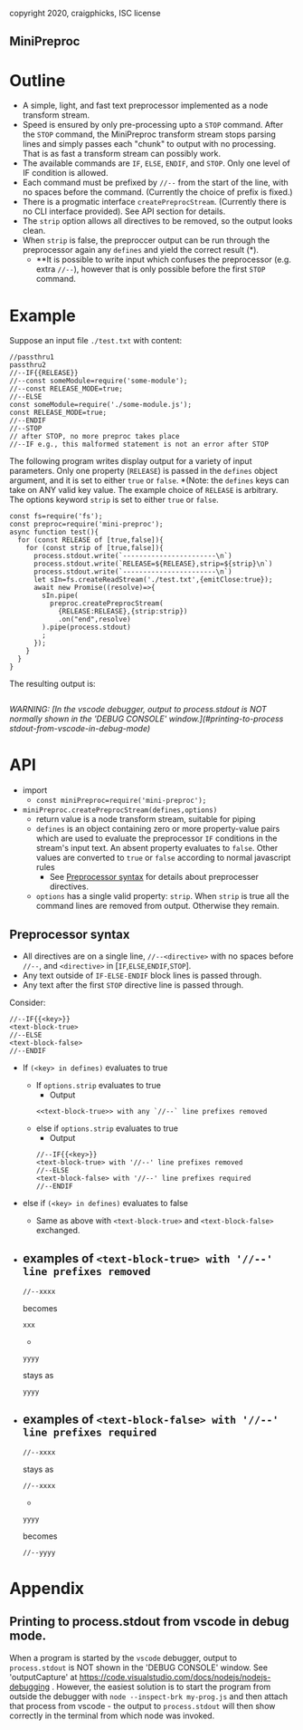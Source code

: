 copyright 2020, craigphicks, ISC license

MiniPreproc
----

# Outline
- A simple, light, and fast text preprocessor implemented as a node transform stream.
- Speed is ensured by only pre-processing upto a `STOP` command.  After the `STOP` command, the MiniPreproc transform stream stops parsing lines and simply passes each "chunk" to output with no processing.  That is as fast a transform stream can possibly work.
- The available commands are `IF`, `ELSE`, `ENDIF`, and `STOP`.  Only one level of IF condition is allowed.
- Each command must be prefixed by `//--` from the start of the line, with no spaces before the command. (Currently the choice of prefix is fixed.)
- There is a progmatic interface `createPreprocStream`. (Currently there is no CLI interface provided).  See API section for details.
- The `strip` option allows all directives to be removed, so the output looks clean.
- When `strip` is false, the preproccer output can be run through the preprocessor again any `defines` and yield the correct result (\*).
  - *\*It is possible to write input which confuses the preprocessor (e.g. extra `//--`), however that is only possible before the first `STOP` command.

# Example

Suppose an input file `./test.txt` with content:
```
//passthru1
passthru2
//--IF{{RELEASE}}
//--const someModule=require('some-module');
//--const RELEASE_MODE=true;
//--ELSE
const someModule=require('./some-module.js');
const RELEASE_MODE=true;
//--ENDIF
//--STOP
// after STOP, no more preproc takes place
//--IF e.g., this malformed statement is not an error after STOP 
```
The following program writes display output for a variety of input parameters.  Only one property (`RELEASE`) is passed in the `defines` object argument, and it is set to either `true` or `false`.  *(Note: the `defines` keys can take on ANY valid key value.  The example choice of `RELEASE` is arbitrary.   The options keyword `strip` is set to either `true` or `false`. 
```
const fs=require('fs');
const preproc=require('mini-preproc');
async function test(){
  for (const RELEASE of [true,false]){
    for (const strip of [true,false]){
      process.stdout.write(`-----------------------\n`)
      process.stdout.write(`RELEASE=${RELEASE},strip=${strip}\n`)
      process.stdout.write(`-----------------------\n`)
      let sIn=fs.createReadStream('./test.txt',{emitClose:true});
      await new Promise((resolve)=>{
        sIn.pipe(
          preproc.createPreprocStream(
            {RELEASE:RELEASE},{strip:strip})
            .on("end",resolve)
        ).pipe(process.stdout)
        ;
      });
    }
  }
}
```
The resulting output is:
```
```

*WARNING: [In the vscode debugger, output to process.stdout is NOT normally shown in the 'DEBUG CONSOLE' window.](#printing-to-process
stdout-from-vscode-in-debug-mode)*

# API 
- import 
  - `const miniPreproc=require('mini-preproc');`
- `miniPreproc.createPreprocStream(defines,options)`
  - return value is a node transform stream, suitable for piping
  - `defines` is an object containing zero or more property-value pairs which are used to evaluate the preprocessor `IF` conditions in the stream's input text. An absent property evaluates to `false`.  Other values are converted to `true` or `false` according to normal javascript rules
    - See [Preprocessor syntax](#preprocessor-syntax) for details about preprocesser directives.  
  - `options` has a single valid property: `strip`.  When `strip` is true all the command lines are removed from output. Otherwise they remain. 

## Preprocessor syntax
- All directives are on a single line, `//--<directive>` with no spaces before `//--`, and `<directive>` in [`IF`,`ELSE`,`ENDIF`,`STOP`].
- Any text outside of `IF-ELSE-ENDIF` block lines is passed through.
- Any text after the first `STOP` directive line is passed through.

Consider:
```
//--IF{{<key>}} 
<text-block-true>
//--ELSE
<text-block-false>
//--ENDIF
```
- If `(<key> in defines)` evaluates to true
  - If `options.strip` evaluates to true
    - Output 
    ```
    <<text-block-true>> with any `//--` line prefixes removed 
    ```
  - else if `options.strip` evaluates to true
    - Output 
    ```
    //--IF{{<key>}} 
    <text-block-true> with '//--' line prefixes removed
    //--ELSE
    <text-block-false> with '//--' line prefixes required
    //--ENDIF
    ```
- else if `(<key> in defines)` evaluates to false
  - Same as above with `<text-block-true>` and `<text-block-false>` exchanged.

- examples of `<text-block-true> with '//--' line prefixes removed`
  - 
  ```
  //--xxxx
  ```
  becomes 
  ```
  xxx
  ```
  - 
  ```
  yyyy
  ```
  stays as  
  ```
  yyyy
  ```
- examples of `<text-block-false> with '//--' line prefixes required`
  - 
  ```
  //--xxxx
  ```
  stays as 
  ```
  //--xxxx
  ```
  - 
  ```
  yyyy
  ```
  becomes  
  ```
  //--yyyy
  ```

# Appendix
## Printing to process.stdout from vscode in debug mode.
When a program is started by the `vscode` debugger, output to `process.stdout` is NOT shown in the 'DEBUG CONSOLE' window.  See 'outputCapture' at https://code.visualstudio.com/docs/nodejs/nodejs-debugging . However, the easiest solution is to start the program from outside the debugger with `node --inspect-brk my-prog.js` and then attach that process from vscode - the output to `process.stdout` will then show correctly in the terminal from which node was invoked.

